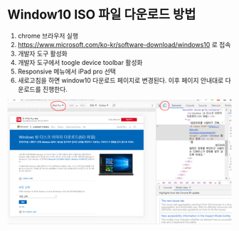 # Window10 ISO 파일 다운로드 방법
1. chrome 브라우저 실행
2. https://www.microsoft.com/ko-kr/software-download/windows10 로 접속
3. 개발자 도구 활성화 
4. 개발자 도구에서 toogle device toolbar 활성화
5. Responsive 메뉴에서 iPad pro 선택
6. 새로고침을 하면 window10 다운로드 페이지로 변경된다.  이후 페이지 안내대로 다운로드를 진행한다.

![Alt text](../../assets/images/develop/window-iso-file-download.png)